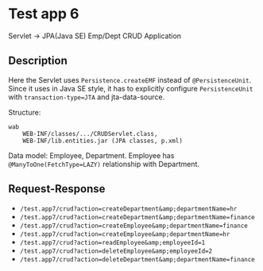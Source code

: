 # Test app 6

Servlet -> JPA(Java SE) Emp/Dept CRUD Application

## Description

Here the Servlet uses `Persistence.createEMF` instead of `@PersistenceUnit`.
Since it uses in Java SE style, it has to explicitly configure
`PersistenceUnit` with `transaction-type=JTA` and jta-data-source.

Structure:

```
wab
    WEB-INF/classes/.../CRUDServlet.class, 
    WEB-INF/lib.entities.jar (JPA classes, p.xml)
```

Data model: Employee, Department.  Employee has `@ManyToOne(FetchType=LAZY)`
relationship with Department.

## Request-Response

- `/test.app7/crud?action=createDepartment&amp;departmentName=hr`
- `/test.app7/crud?action=createDepartment&amp;departmentName=finance`
- `/test.app7/crud?action=createEmployee&amp;departmentName=finance`
- `/test.app7/crud?action=createEmployee&amp;departmentName=hr`
- `/test.app7/crud?action=readEmployee&amp;employeeId=1`
- `/test.app7/crud?action=deleteEmployee&amp;employeeId=2`
- `/test.app7/crud?action=deleteDepartment&amp;departmentName=finance`
